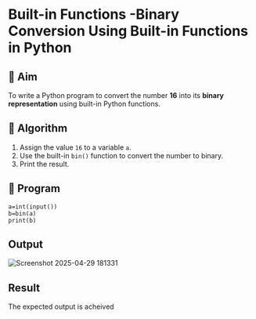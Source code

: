 # Built-in Functions -Binary Conversion Using Built-in Functions in Python

## 🎯 Aim
To write a Python program to convert the number **16** into its **binary representation** using built-in Python functions.

## 🧠 Algorithm
1. Assign the value `16` to a variable `a`.
2. Use the built-in `bin()` function to convert the number to binary.
3. Print the result.

## 🧾 Program
```
a=int(input())
b=bin(a)
print(b)
```


## Output
![Screenshot 2025-04-29 181331](https://github.com/user-attachments/assets/3fcd2562-4ee4-4e59-9341-89cfa81bc836)


## Result
The expected output is acheived
